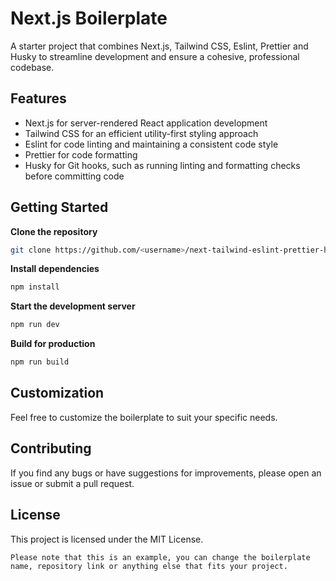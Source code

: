 # **Next.js Boilerplate**

A starter project that combines Next.js, Tailwind CSS, Eslint, Prettier and Husky to streamline development and ensure a cohesive, professional codebase.

## **Features**

- Next.js for server-rendered React application development
- Tailwind CSS for an efficient utility-first styling approach
- Eslint for code linting and maintaining a consistent code style
- Prettier for code formatting
- Husky for Git hooks, such as running linting and formatting checks before committing code

## **Getting Started**

**Clone the repository**

```bash
git clone https://github.com/<username>/next-tailwind-eslint-prettier-husky-boilerplate.git
```

**Install dependencies**

```bash
npm install
```

**Start the development server**

```bash
npm run dev
```

**Build for production**

```bash
npm run build
```

## **Customization**

Feel free to customize the boilerplate to suit your specific needs.

## **Contributing**

If you find any bugs or have suggestions for improvements, please open an issue or submit a pull request.

## **License**

This project is licensed under the MIT License.

```
Please note that this is an example, you can change the boilerplate name, repository link or anything else that fits your project.
```
